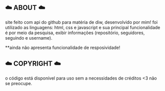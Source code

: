
## ☁️ ABOUT ☁️

site feito com api do github para matéria de diw, desenvolvido por mim! foi utilizado as linguagens: html, css e javascript e sua principal funcionalidade é por meio da pesquisa, exibir informações (repositório, seguidores, seguindo e username).

**ainda não apresenta funcionalidade de resposividade! 

## ☁️ COPYRIGHT ☁️

o código está disponível para uso sem a necessidades de créditos <3 não se preocupe.
